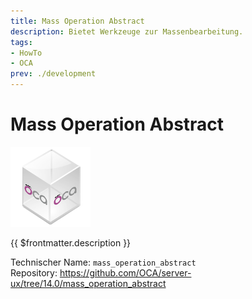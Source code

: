 ```yaml
---
title: Mass Operation Abstract
description: Bietet Werkzeuge zur Massenbearbeitung.
tags:
- HowTo
- OCA
prev: ./development
---
```

# Mass Operation Abstract
![icon_oca_app](attachments/icon_oca_app.png)

{{ $frontmatter.description }}

Technischer Name: `mass_operation_abstract`\
Repository: <https://github.com/OCA/server-ux/tree/14.0/mass_operation_abstract>
